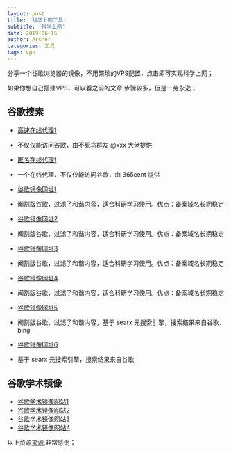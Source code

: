 ```yaml
---
layout: post
title: '科学上网工具'
subtitle: '科学上网'
date: 2019-06-15
author: Archer
categories: 工具
tags: vpn
---
```


分享一个谷歌浏览器的镜像，不用繁琐的VPS配置，点击即可实现科学上网；

如果你想自己搭建VPS，可以看之前的文章,步骤较多，但是一劳永逸；

## 谷歌搜索

* [高速在线代理1](http://rrd.me/edTVv)
* 不仅仅能访问谷歌，由不死鸟群友 @xxx 大佬提供

* [匿名在线代理1](https://proxy.qnid.cc/index.php?q=aHR0cHM6Ly93d3cuZ29vZ2xlLmNvbQ)
* 一个在线代理，不仅仅能访问谷歌，由 365cent 提供

* [谷歌镜像网址1](http://rrd.me/edTVy)
* 阉割版谷歌，过滤了和谐内容，适合科研学习使用。优点：备案域名长期稳定

* [谷歌镜像网址2](https://gugeji.com/)
* 阉割版谷歌，过滤了和谐内容，适合科研学习使用。优点：备案域名长期稳定

* [谷歌镜像网址3](http://caup.cn/)
* 阉割版谷歌，过滤了和谐内容，适合科研学习使用。优点：备案域名长期稳定

* [谷歌镜像网址4](http://www.moofaa.com/)
* 阉割版谷歌，过滤了和谐内容，适合科研学习使用。优点：备案域名长期稳定

* [谷歌镜像网址5](https://search.poal.co/)
* 阉割版谷歌，过滤了和谐内容，基于 searx 元搜索引擎，搜索结果来自谷歌、bing

* [谷歌镜像网址6](http://www.searx.cn/)
* 基于 searx 元搜索引擎，搜索结果来自谷歌

## 谷歌学术镜像

* [谷歌学术镜像网站1](https://scholar.fdwwr.cn/)
* [谷歌学术镜像网站2](https://www.80xueshu.com/)
* [谷歌学术镜像网站3]( http://www.4243.net/)
* [谷歌学术镜像网站4]( http://www.4243.net/)

以上资源[来源](https://lai.yuweining.cn/archives/2112/),非常感谢；

